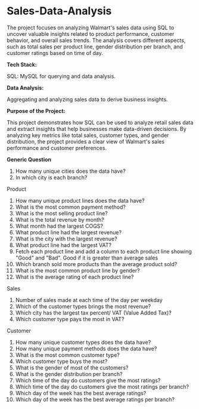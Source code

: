 # Sales-Data-Analysis
The project focuses on analyzing Walmart's sales data using SQL to uncover valuable insights related to product performance, customer behavior, and overall sales trends. The analysis covers different aspects, such as total sales per product line, gender distribution per branch, and customer ratings based on time of day.

**Tech Stack:**

SQL: MySQL for querying and data analysis.

**Data Analysis:**

Aggregating and analyzing sales data to derive business insights.

**Purpose of the Project:**

This project demonstrates how SQL can be used to analyze retail sales data and extract insights that help businesses make data-driven decisions. By analyzing key metrics like total sales, customer types, and gender distribution, the project provides a clear view of Walmart's sales performance and customer preferences.

**Generic Question**
1. How many unique cities does the data have?
2. In which city is each branch?


Product
1. How many unique product lines does the data have?
2. What is the most common payment method?
3. What is the most selling product line?
4. What is the total revenue by month?
5. What month had the largest COGS?
6. What product line had the largest revenue?
7. What is the city with the largest revenue?
8. What product line had the largest VAT?
9. Fetch each product line and add a column to each product line showing "Good" and "Bad". Good if it is greater than average sales
10. Which branch sold more products than the average product sold?
11. What is the most common product line by gender?
12. What is the average rating of each product line?


Sales
1. Number of sales made at each time of the day per weekday
2. Which of the customer types brings the most revenue?
3. Which city has the largest tax percent/ VAT (Value Added Tax)?
4. Which customer type pays the most in VAT?


Customer
1. How many unique customer types does the data have?
2. How many unique payment methods does the data have?
3. What is the most common customer type?
4. Which customer type buys the most?
5. What is the gender of most of the customers?
6. What is the gender distribution per branch?
7. Which time of the day do customers give the most ratings?
8. Which time of the day do customers give the most ratings per branch?
9. Which day of the week has the best average ratings?
10. Which day of the week has the best average ratings per branch?

